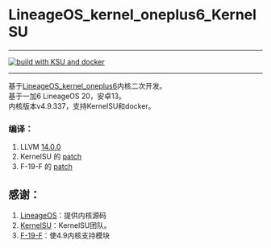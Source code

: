 # LineageOS_kernel_oneplus6_KernelSU
***  
[![build with KSU and docker](https://github.com/aoxiang1221/LineageOS_kernel_oneplus6_KernelSU/actions/workflows/build_kernel.yml/badge.svg)](https://github.com/aoxiang1221/LineageOS_kernel_oneplus6_KernelSU/actions/workflows/build_kernel.yml)  
 ***  
基于[LineageOS_kernel_oneplus6](https://github.com/LineageOS/android_kernel_oneplus_sdm845)内核二次开发。  
基于一加6 LineageOS 20，安卓13。  
内核版本v4.9.337，支持KernelSU和docker。  

### 编译：  
1. LLVM [14.0.0](https://github.com/llvm/llvm-project/releases/tag/llvmorg-14.0.0)  
2. KernelSU 的 [patch](https://kernelsu.org/zh_CN/guide/how-to-integrate-for-non-gki.html#modify-kernel-source-code)
3. F-19-F 的 [patch](https://github.com/F-19-F/android_kernel_oneplus_msm8998/commit/1042d5601a1c0db08c9a9cea89d1895e74576a27)

## 感谢：  
1. [LineageOS](https://github.com/LineageOS)：提供内核源码
2. [KernelSU](https://Kernelsu.org/)：KernelSU团队。
3. [F-19-F](https://github.com/F-19-F)：使4.9内核支持模块
